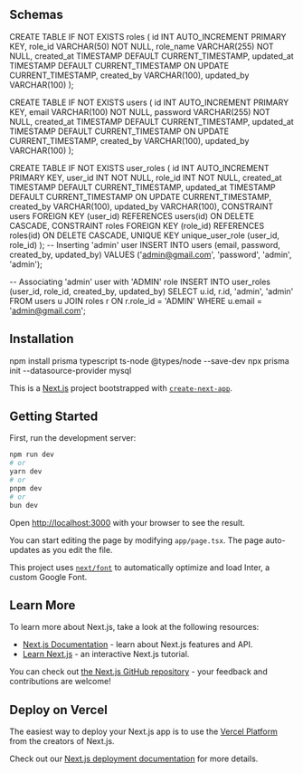 ## Schemas



CREATE TABLE IF NOT EXISTS roles (
  id INT AUTO_INCREMENT PRIMARY KEY,
  role_id VARCHAR(50) NOT NULL,
  role_name VARCHAR(255) NOT NULL,
  created_at TIMESTAMP DEFAULT CURRENT_TIMESTAMP,
  updated_at TIMESTAMP DEFAULT CURRENT_TIMESTAMP ON UPDATE CURRENT_TIMESTAMP,
  created_by VARCHAR(100),
  updated_by VARCHAR(100)
);



CREATE TABLE IF NOT EXISTS users (
  id INT AUTO_INCREMENT PRIMARY KEY,
  email VARCHAR(100) NOT NULL,
  password VARCHAR(255) NOT NULL,
  created_at TIMESTAMP DEFAULT CURRENT_TIMESTAMP,
  updated_at TIMESTAMP DEFAULT CURRENT_TIMESTAMP ON UPDATE CURRENT_TIMESTAMP,
  created_by VARCHAR(100),
  updated_by VARCHAR(100)
);

CREATE TABLE IF NOT EXISTS user_roles (
  id INT AUTO_INCREMENT PRIMARY KEY,
  user_id INT NOT NULL,
  role_id INT NOT NULL,
  created_at TIMESTAMP DEFAULT CURRENT_TIMESTAMP,
  updated_at TIMESTAMP DEFAULT CURRENT_TIMESTAMP ON UPDATE CURRENT_TIMESTAMP,
  created_by VARCHAR(100),
  updated_by VARCHAR(100),
  CONSTRAINT users FOREIGN KEY (user_id) REFERENCES users(id) ON DELETE CASCADE,
  CONSTRAINT roles FOREIGN KEY (role_id) REFERENCES roles(id) ON DELETE CASCADE,
  UNIQUE KEY unique_user_role (user_id, role_id)
);
-- Inserting 'admin' user
INSERT INTO users (email, password, created_by, updated_by)
VALUES ('admin@gmail.com', 'password', 'admin', 'admin');

-- Associating 'admin' user with 'ADMIN' role
INSERT INTO user_roles (user_id, role_id, created_by, updated_by)
SELECT u.id, r.id, 'admin', 'admin'
FROM users u
JOIN roles r ON r.role_id = 'ADMIN'
WHERE u.email = 'admin@gmail.com';


## Installation 

npm install prisma typescript ts-node @types/node --save-dev
npx prisma init --datasource-provider mysql

This is a [Next.js](https://nextjs.org/) project bootstrapped with [`create-next-app`](https://github.com/vercel/next.js/tree/canary/packages/create-next-app).

## Getting Started

First, run the development server:

```bash
npm run dev
# or
yarn dev
# or
pnpm dev
# or
bun dev
```

Open [http://localhost:3000](http://localhost:3000) with your browser to see the result.

You can start editing the page by modifying `app/page.tsx`. The page auto-updates as you edit the file.

This project uses [`next/font`](https://nextjs.org/docs/basic-features/font-optimization) to automatically optimize and load Inter, a custom Google Font.

## Learn More

To learn more about Next.js, take a look at the following resources:

- [Next.js Documentation](https://nextjs.org/docs) - learn about Next.js features and API.
- [Learn Next.js](https://nextjs.org/learn) - an interactive Next.js tutorial.

You can check out [the Next.js GitHub repository](https://github.com/vercel/next.js/) - your feedback and contributions are welcome!

## Deploy on Vercel

The easiest way to deploy your Next.js app is to use the [Vercel Platform](https://vercel.com/new?utm_medium=default-template&filter=next.js&utm_source=create-next-app&utm_campaign=create-next-app-readme) from the creators of Next.js.

Check out our [Next.js deployment documentation](https://nextjs.org/docs/deployment) for more details.
